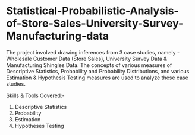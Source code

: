 # Statistical-Probabilistic-Analysis-of-Store-Sales-University-Survey-Manufacturing-data
The project involved drawing inferences from 3 case studies, namely - Wholesale Customer Data (Store Sales), University Survey Data & Manufacturing Shingles Data. The concepts of various measures of Descriptive Statistics, Probability and Probability Distributions, and various Estimation & Hypothesis Testing measures are used to analyze these case studies.

Skills & Tools Covered:-
1. Descriptive Statistics
2. Probability
3. Estimation
4. Hypotheses Testing
